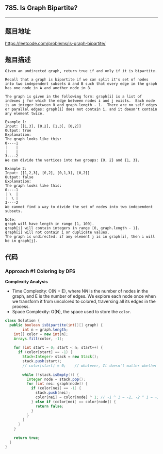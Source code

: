 ## 785. Is Graph Bipartite?

----
## 题目地址

https://leetcode.com/problems/is-graph-bipartite/

## 题目描述
```
Given an undirected graph, return true if and only if it is bipartite.

Recall that a graph is bipartite if we can split it's set of nodes into two independent subsets A and B such that every edge in the graph has one node in A and another node in B.

The graph is given in the following form: graph[i] is a list of indexes j for which the edge between nodes i and j exists.  Each node is an integer between 0 and graph.length - 1.  There are no self edges or parallel edges: graph[i] does not contain i, and it doesn't contain any element twice.

Example 1:
Input: [[1,3], [0,2], [1,3], [0,2]]
Output: true
Explanation: 
The graph looks like this:
0----1
|    |
|    |
3----2
We can divide the vertices into two groups: {0, 2} and {1, 3}.

Example 2:
Input: [[1,2,3], [0,2], [0,1,3], [0,2]]
Output: false
Explanation: 
The graph looks like this:
0----1
| \  |
|  \ |
3----2
We cannot find a way to divide the set of nodes into two independent subsets.
 
Note:
graph will have length in range [1, 100].
graph[i] will contain integers in range [0, graph.length - 1].
graph[i] will not contain i or duplicate values.
The graph is undirected: if any element j is in graph[i], then i will be in graph[j].
```

## 代码

### Approach #1 Coloring by DFS

**Complexity Analysis**

- Time Complexity: O(N + E), where N*N* is the number of nodes in the graph, and E is the number of edges. We explore each node once when we transform it from uncolored to colored, traversing all its edges in the process.
- Space Complexity: O(N), the space used to store the `color`.

```java
class Solution {
  public boolean isBipartite(int[][] graph) {
		int n = graph.length;
    int[] color = new int[n];
    Arrays.fill(color, -1);
    
    for (int start = 0; start < n; start++) {
      if (color[start] == -1) {
        Stack<Integer> stack = new Stack();
        stack.push(start);
        // color[start] = 0;	// whatever, It doesn't matter whether you add it or not
        
        while (!stack.isEmpty()) {
          Integer node = stack.pop();
          for (int nei: graph[node]) {
            if (color[nei] == -1) {
              stack.push(nei);
              color[nei] = color[node] ^ 1; // -1 ^ 1 = -2, -2 ^ 1 = -1
            } else if (color[nei] == color[node]) {
              return false;
            }
          }
        }
      }
    }
    
    return true;
  }
}
```















